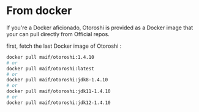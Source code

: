 # From docker

If you're a Docker aficionado, Otoroshi is provided as a Docker image that your can pull directly from Official repos.

first, fetch the last Docker image of Otoroshi :

```sh
docker pull maif/otoroshi:1.4.10
# or 
docker pull maif/otoroshi:latest
# or 
docker pull maif/otoroshi:jdk8-1.4.10
# or 
docker pull maif/otoroshi:jdk11-1.4.10
# or 
docker pull maif/otoroshi:jdk12-1.4.10
```